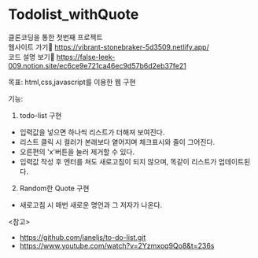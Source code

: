 # Todolist_withQuote
클론코딩을 통한 첫번째 프로젝트</br>
웹사이트 가기:link: https://vibrant-stonebraker-5d3509.netlify.app/</br>
코드 설명 보기:link: https://false-leek-009.notion.site/ec6ce9e721ca46ec9d57b6d2eb37fe21

목표: html,css,javascript를 이용한 웹 구현

기능:
1) todo-list 구현
- 입력값을 넣으면 하나씩 리스트가 더해져 보여진다.
- 리스트 클릭 시 컬러가 본래보다 옅어지며 체크표시와 줄이 그어진다.
- 오른편의 'x'버튼을 눌러 제거할 수 있다.
- 입력값 작성 후 엔터를 쳐도 새로고침이 되지 않으며, 똑같이 리스트가 업데이트된다.
2) Random한 Quote 구현
- 새로고침 시 매번 새로운 명언과 그 저자가 나온다.


<참고>
- https://github.com/janeljs/to-do-list.git
- https://www.youtube.com/watch?v=2Yzmxoq9Qo8&t=236s
